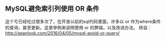 ## MySQL避免索引列使用 OR 条件
这个亏已经吃过很多次了，在开发以前的sql代码里面，许多以 or 作为where条件的查询，甚至更新。这里举例来说明使用 or 的弊端，以及改进办法。
转自：http://seanlook.com/2016/04/05/mysql-avoid-or-query/
